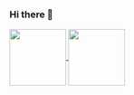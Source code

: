 ### Hi there 👋

<a href="https://git.io/streak-stats">
  <img height="100" align="center" src="https://streak-stats.demolab.com?user=AndrewDNelson&theme=moltack&border_radius=5&hide_longest_streak=true" />
</a>
<a href="https://github.com/anuraghazra/github-readme-stats">
  <img height="100" align="center" src="https://github-readme-stats.vercel.app/api/top-langs/?username=andrewdnelson&layout=compact&theme=moltack" />
</a>
